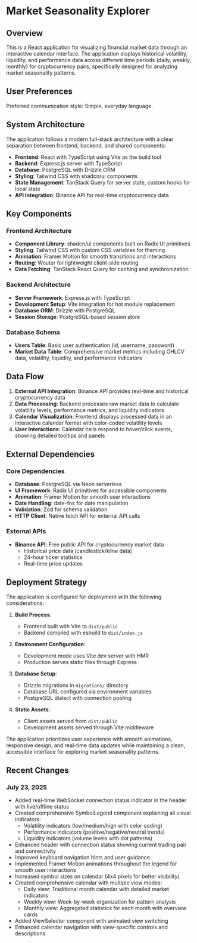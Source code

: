 # Market Seasonality Explorer

## Overview

This is a React application for visualizing financial market data through an interactive calendar interface. The application displays historical volatility, liquidity, and performance data across different time periods (daily, weekly, monthly) for cryptocurrency pairs, specifically designed for analyzing market seasonality patterns.

## User Preferences

Preferred communication style: Simple, everyday language.

## System Architecture

The application follows a modern full-stack architecture with a clear separation between frontend, backend, and shared components:

- **Frontend**: React with TypeScript using Vite as the build tool
- **Backend**: Express.js server with TypeScript
- **Database**: PostgreSQL with Drizzle ORM
- **Styling**: Tailwind CSS with shadcn/ui components
- **State Management**: TanStack Query for server state, custom hooks for local state
- **API Integration**: Binance API for real-time cryptocurrency data

## Key Components

### Frontend Architecture
- **Component Library**: shadcn/ui components built on Radix UI primitives
- **Styling**: Tailwind CSS with custom CSS variables for theming
- **Animation**: Framer Motion for smooth transitions and interactions
- **Routing**: Wouter for lightweight client-side routing
- **Data Fetching**: TanStack React Query for caching and synchronization

### Backend Architecture
- **Server Framework**: Express.js with TypeScript
- **Development Setup**: Vite integration for hot module replacement
- **Database ORM**: Drizzle with PostgreSQL
- **Session Storage**: PostgreSQL-based session store

### Database Schema
- **Users Table**: Basic user authentication (id, username, password)
- **Market Data Table**: Comprehensive market metrics including OHLCV data, volatility, liquidity, and performance indicators

## Data Flow

1. **External API Integration**: Binance API provides real-time and historical cryptocurrency data
2. **Data Processing**: Backend processes raw market data to calculate volatility levels, performance metrics, and liquidity indicators
3. **Calendar Visualization**: Frontend displays processed data in an interactive calendar format with color-coded volatility levels
4. **User Interactions**: Calendar cells respond to hover/click events, showing detailed tooltips and panels

## External Dependencies

### Core Dependencies
- **Database**: PostgreSQL via Neon serverless
- **UI Framework**: Radix UI primitives for accessible components
- **Animation**: Framer Motion for smooth user interactions
- **Date Handling**: date-fns for date manipulation
- **Validation**: Zod for schema validation
- **HTTP Client**: Native fetch API for external API calls

### External APIs
- **Binance API**: Free public API for cryptocurrency market data
  - Historical price data (candlestick/kline data)
  - 24-hour ticker statistics
  - Real-time price updates

## Deployment Strategy

The application is configured for deployment with the following considerations:

1. **Build Process**: 
   - Frontend built with Vite to `dist/public`
   - Backend compiled with esbuild to `dist/index.js`

2. **Environment Configuration**:
   - Development mode uses Vite dev server with HMR
   - Production serves static files through Express

3. **Database Setup**:
   - Drizzle migrations in `migrations/` directory
   - Database URL configured via environment variables
   - PostgreSQL dialect with connection pooling

4. **Static Assets**: 
   - Client assets served from `dist/public`
   - Development assets served through Vite middleware

The application prioritizes user experience with smooth animations, responsive design, and real-time data updates while maintaining a clean, accessible interface for exploring market seasonality patterns.

## Recent Changes

### July 23, 2025
- Added real-time WebSocket connection status indicator in the header with live/offline status
- Created comprehensive SymbolLegend component explaining all visual indicators:
  - Volatility indicators (low/medium/high with color coding)
  - Performance indicators (positive/negative/neutral trends)  
  - Liquidity indicators (volume levels with dot patterns)
- Enhanced header with connection status showing current trading pair and connectivity
- Improved keyboard navigation hints and user guidance
- Implemented Framer Motion animations throughout the legend for smooth user interactions
- Increased symbol sizes on calendar (4x4 pixels for better visibility)
- Created comprehensive calendar with multiple view modes:
  - Daily view: Traditional month calendar with detailed market indicators
  - Weekly view: Week-by-week organization for pattern analysis
  - Monthly view: Aggregated statistics for each month with overview cards
- Added ViewSelector component with animated view switching
- Enhanced calendar navigation with view-specific controls and descriptions